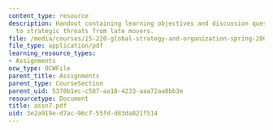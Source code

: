 ```yaml
---
content_type: resource
description: Handout containing learning objectives and discussion questions on responding
  to strategic threats from late movers.
file: /media/courses/15-220-global-strategy-and-organization-spring-2008/3e2a919ed7ac96c755fdd83da821f514_assn7.pdf
file_type: application/pdf
learning_resource_types:
- Assignments
ocw_type: OCWFile
parent_title: Assignments
parent_type: CourseSection
parent_uid: 5378b1ec-c587-aa18-4233-aaa72aa8bb3e
resourcetype: Document
title: assn7.pdf
uid: 3e2a919e-d7ac-96c7-55fd-d83da821f514
---
```

